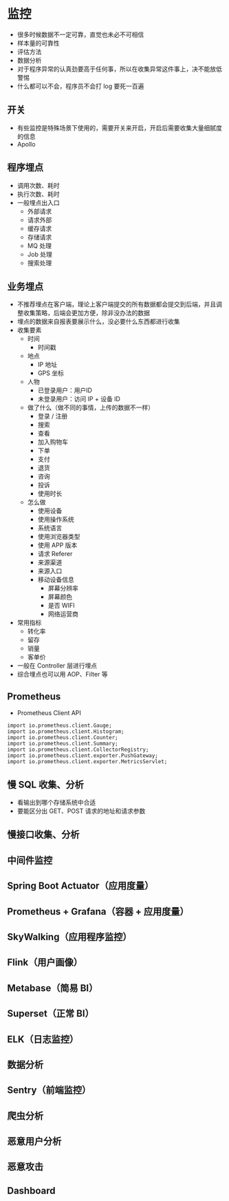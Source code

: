 
# 监控

- 很多时候数据不一定可靠，直觉也未必不可相信
- 样本量的可靠性
- 评估方法
- 数据分析
- 对于程序异常的认真劲要高于任何事，所以在收集异常这件事上，决不能放低警惕
- 什么都可以不会，程序员不会打 log 要死一百遍

## 开关

- 有些监控是特殊场景下使用的，需要开关来开启，开启后需要收集大量细腻度的信息
- Apollo

## 程序埋点

- 调用次数、耗时
- 执行次数、耗时
- 一般埋点出入口
    - 外部请求
    - 请求外部
    - 缓存请求
    - 存储请求
    - MQ 处理
    - Job 处理
    - 搜索处理


## 业务埋点

- 不推荐埋点在客户端，理论上客户端提交的所有数据都会提交到后端，并且调整收集策略，后端会更加方便，除非没办法的数据
- 埋点的数据来自报表要展示什么，没必要什么东西都进行收集
- 收集要素
    - 时间
        - 时间戳
    - 地点
        - IP 地址
        - GPS 坐标
    - 人物
        - 已登录用户：用户ID
        - 未登录用户：访问 IP + 设备 ID
    - 做了什么（做不同的事情，上传的数据不一样）
        - 登录 / 注册
        - 搜索
        - 查看
        - 加入购物车
        - 下单
        - 支付
        - 退货
        - 咨询
        - 投诉
        - 使用时长
    - 怎么做
        - 使用设备
        - 使用操作系统
        - 系统语言
        - 使用浏览器类型
        - 使用 APP 版本
        - 请求 Referer
        - 来源渠道
        - 来源入口
        - 移动设备信息
            - 屏幕分辨率
            - 屏幕颜色
            - 是否 WIFI
            - 网络运营商
- 常用指标
    - 转化率
    - 留存
    - 销量
    - 客单价
- 一般在 Controller 层进行埋点
- 综合埋点也可以用 AOP、Filter 等


## Prometheus

- Prometheus Client API

```
import io.prometheus.client.Gauge;
import io.prometheus.client.Histogram;
import io.prometheus.client.Counter;
import io.prometheus.client.Summary;
import io.prometheus.client.CollectorRegistry;
import io.prometheus.client.exporter.PushGateway;
import io.prometheus.client.exporter.MetricsServlet;
```



## 慢 SQL 收集、分析

- 看输出到哪个存储系统中合适
- 要能区分出 GET、POST 请求的地址和请求参数

## 慢接口收集、分析

## 中间件监控

## Spring Boot Actuator（应用度量）

## Prometheus + Grafana（容器 + 应用度量）

## SkyWalking（应用程序监控）

## Flink（用户画像）

## Metabase（简易 BI）

## Superset（正常 BI）

## ELK（日志监控）

## 数据分析

## Sentry（前端监控）


## 爬虫分析

## 恶意用户分析

## 恶意攻击

## Dashboard



